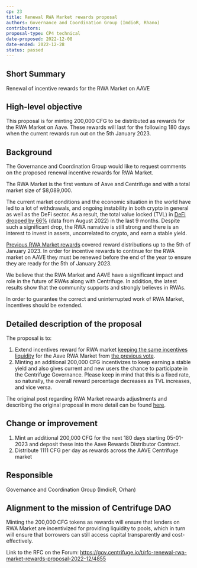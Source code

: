 ```yaml
---
cp: 23
title: Renewal RWA Market rewards proposal 
authors: Governance and Coordination Group (ImdioR, Rhano)
contributors:
proposal-type: CP4 technical
date-proposed: 2022-12-08
date-ended: 2022-12-28
status: passed
---
```


## Short Summary
Renewal of incentive rewards for the RWA Market on AAVE

## High-level objective
This proposal is for minting 200,000 CFG to be distributed as rewards for the RWA Market on Aave. These rewards will last for the following 180 days when the current rewards run out on the 5th January 2023.

## Background
The Governance and Coordination Group would like to request comments on the proposed renewal incentive rewards for RWA Market.

The RWA Market is the first venture of Aave and Centrifuge and with a total market size of $8,089,000.

The current market conditions and the economic situation in the world have led to a lot of withdrawals, and ongoing instability in both crypto in general as well as the DeFi sector. As a result, the total value locked (TVL) in [DeFi dropped by 66%](https://cointelegraph.com/news/total-value-locked-in-defi-dropped-by-66-but-multiple-metrics-reflect-steady-growth) (data from August 2022) in the last 9 months. Despite such a significant drop, the RWA narrative is still strong and there is an interest to invest in assets, uncorrelated to crypto, and earn a stable yield.

[Previous RWA Market rewards](https://gov.centrifuge.io/t/rfc-renewal-rwa-market-rewards-proposal-12-09-2022/4565) covered reward distributions up to the 5th of January 2023. In order for incentive rewards to continue for the RWA market on AAVE they must be renewed before the end of the year to ensure they are ready for the 5th of January 2023.

We believe that the RWA Market and AAVE have a significant impact and role in the future of RWAs along with Centrifuge. In addition, the latest results show that the community supports and strongly believes in RWAs.

In order to guarantee the correct and uninterrupted work of RWA Market, incentives should be extended.

## Detailed description of the proposal
The proposal is to:

1. Extend incentives reward for RWA market [keeping the same incentives liquidity](https://gov.centrifuge.io/t/council-motion-14-rwa-market-rewards-for-q3-2022-2022-07-04/4305)  for the Aave RWA Market from [the previous vote](https://gov.centrifuge.io/t/rfc-renewal-rwa-market-rewards-proposal-12-09-2022/4565).
2. Minting an additional 200,000 CFG incentivizes to keep earning a stable yield and also gives current and new users the chance to participate in the Centrifuge Governance.
Please keep in mind that this is a fixed rate, so naturally, the overall reward percentage decreases as TVL increases, and vice versa.

The original post regarding RWA Market rewards adjustments and describing the original proposal in more detail can be found [here](https://gov.centrifuge.io/t/centrifuge-lp-rewards-ideas-for-improvements/3237).

## Change or improvement
1. Mint an additional 200,000 CFG for the next 180 days starting 05-01-2023 and deposit these into the Aave Rewards Distributor Contract.
2. Distribute 1111 CFG per day as rewards across the AAVE Centrifuge market

## Responsible
Governance and Coordination Group (ImdioR, Orhan)

## Alignment to the mission of Centrifuge DAO
Minting the 200,000 CFG tokens as rewards will ensure that lenders on RWA Market are incentivized for providing liquidity to pools, which in turn will ensure that borrowers can still access capital transparently and cost-effectively.

Link to the RFC on the Forum: https://gov.centrifuge.io/t/rfc-renewal-rwa-market-rewards-proposal-2022-12/4855

